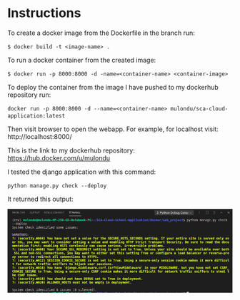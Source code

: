 # Instructions

To create a docker image from the Dockerfile in the branch run:

```
$ docker build -t <image-name> .
```

To run a docker container from the created image:

```
$ docker run -p 8000:8000 -d -name=<container-name> <container-image>
```

To deploy the container from the image I have pushed to my dockerhub repository  run:

```
docker run -p 8000:8000 -d --name=<container-name> mulondu/sca-cloud-application:latest
```
Then visit browser to open the webapp. For example, for localhost visit: http://localhost:8000/

This is the link to my dockerhub repository: https://hub.docker.com/u/mulondu

I tested the django application with this command:

```
python manage.py check --deploy
```

It returned this output:

![test output](https://github.com/mulondumuema/SCA-Cloud-School-Application/blob/stable/docker/test.png)
